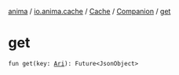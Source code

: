 [anima](../../../index.md) / [io.anima.cache](../../index.md) / [Cache](../index.md) / [Companion](index.md) / [get](./get.md)

# get

`fun get(key: `[`Ari`](../../../io.anima/-ari.md)`): Future<JsonObject>`